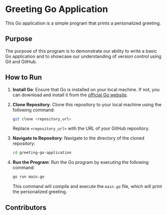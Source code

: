 # Greeting Go Application

This Go application is a simple program that prints a personalized greeting.

## Purpose

The purpose of this program is to demonstrate our ability to write a basic Go application and to showcase our understanding of version control using Git and GitHub.

## How to Run

1. **Install Go**: Ensure that Go is installed on your local machine. If not, you can download and install it from the [official Go website](https://golang.org/dl/).

2. **Clone Repository**: Clone this repository to your local machine using the following command:

    ```bash
    git clone <repository_url>
    ```

    Replace `<repository_url>` with the URL of your GitHub repository.

3. **Navigate to Repository**: Navigate to the directory of the cloned repository:

    ```bash
    cd greeting-go-application
    ```

4. **Run the Program**: Run the Go program by executing the following command:

    ```bash
    go run main.go
    ```

    This command will compile and execute the `main.go` file, which will print the personalized greeting.

## Contributors
